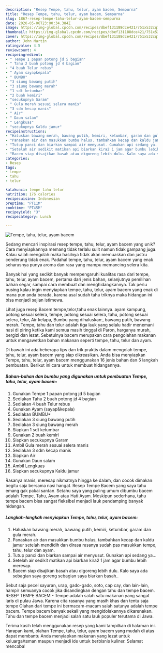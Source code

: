 ```yaml
---
description: "Resep Tempe, tahu, telur, ayam bacem, Sempurna"
title: "Resep Tempe, tahu, telur, ayam bacem, Sempurna"
slug: 1867-resep-tempe-tahu-telur-ayam-bacem-sempurna
date: 2020-05-06T23:00:34.384Z
image: https://img-global.cpcdn.com/recipes/dbef131188dce421/751x532cq70/tempe-tahu-telur-ayam-bacem-foto-resep-utama.jpg
thumbnail: https://img-global.cpcdn.com/recipes/dbef131188dce421/751x532cq70/tempe-tahu-telur-ayam-bacem-foto-resep-utama.jpg
cover: https://img-global.cpcdn.com/recipes/dbef131188dce421/751x532cq70/tempe-tahu-telur-ayam-bacem-foto-resep-utama.jpg
author: John Martin
ratingvalue: 4.5
reviewcount: 4
recipeingredient:
- " Tempe 1 papan potong jd 5 bagian"
- " Tahu 2 buah potong jd 4 bagian"
- "4 buah Telur rebus"
- " Ayam sayapkepala"
- " BUMBU"
- "3 siung bawang putih"
- "3 siung bawang merah"
- "1 sdt ketumbar"
- "2 buah kemiri"
- "secukupnya Garam"
- " Gula merah sesuai selera manis"
- "3 sdm kecap manis"
- " Air"
- " Daun salam"
- " Lengkuas"
- "secukupnya Kaldu jamur"
recipeinstructions:
- "Haluskan bawang merah, bawang putih, kemiri, ketumbar, garam dan gula merah."
- "Panaskan air dan masukkan bumbu halus, tambahkan kecap dan kaldu jamur setelah mendidih dan dirasa rasanya sudah pas masukkan tempe, tahu, telur dan ayam."
- "Tutup panci dan biarkan sampai air menyusut. Gunakan api sedang ya..."
- "Setelah air sedikit matikan api biarkan kira2 1 jam agar bumbu lebih meresap."
- "Bacem siap disajikan basah atau digoreng lebih dulu. Kalo saya ada sebagian saya goreng sebagian saya biarkan basah.."
categories:
- Resep
tags:
- tempe
- tahu
- telur

katakunci: tempe tahu telur 
nutrition: 176 calories
recipecuisine: Indonesian
preptime: "PT11M"
cooktime: "PT45M"
recipeyield: "3"
recipecategory: Lunch

---
```



![Tempe, tahu, telur, ayam bacem](https://img-global.cpcdn.com/recipes/dbef131188dce421/751x532cq70/tempe-tahu-telur-ayam-bacem-foto-resep-utama.jpg)

Sedang mencari inspirasi resep tempe, tahu, telur, ayam bacem yang unik? Cara menyiapkannya memang tidak terlalu sulit namun tidak gampang juga. Kalau salah mengolah maka hasilnya tidak akan memuaskan dan justru cenderung tidak enak. Padahal tempe, tahu, telur, ayam bacem yang enak seharusnya punya aroma dan rasa yang mampu memancing selera kita.

Banyak hal yang sedikit banyak mempengaruhi kualitas rasa dari tempe, tahu, telur, ayam bacem, pertama dari jenis bahan, selanjutnya pemilihan bahan segar, sampai cara membuat dan menghidangkannya. Tak perlu pusing kalau ingin menyiapkan tempe, tahu, telur, ayam bacem yang enak di mana pun anda berada, karena asal sudah tahu triknya maka hidangan ini bisa menjadi sajian istimewa.

Lihat juga resep Bacem tempe,telor,tahu enak lainnya. ayam kampung, potong sesuai selera, tempe, potong sesuai selera, tahu, potong sesuai selera, telur, Air kelapa, Bumbu yang dihaluskan:, bawang putih, bawang merah. Tempe, tahu dan telur adalah tiga lauk yang selalu hadir menemani nasi di piring ketika kami semua masih tinggal di Paron, harganya murah, bergizi dan lezat. Sebetulnya bacem merupakan cara pengolahan makanan untuk mengawetkan bahan makanan seperti tempe, tahu, telur dan ayam.


Di bawah ini ada beberapa tips dan trik praktis dalam mengolah tempe, tahu, telur, ayam bacem yang siap dikreasikan. Anda bisa menyiapkan Tempe, tahu, telur, ayam bacem menggunakan 16 jenis bahan dan 5 langkah pembuatan. Berikut ini cara untuk membuat hidangannya.

<!--inarticleads1-->

##### Bahan-bahan dan bumbu yang digunakan untuk pembuatan Tempe, tahu, telur, ayam bacem:

1. Gunakan  Tempe 1 papan potong jd 5 bagian
1. Sediakan  Tahu 2 buah potong jd 4 bagian
1. Sediakan 4 buah Telur rebus
1. Gunakan  Ayam (sayap&amp;kepala)
1. Sediakan  BUMBU*
1. Sediakan 3 siung bawang putih
1. Sediakan 3 siung bawang merah
1. Siapkan 1 sdt ketumbar
1. Gunakan 2 buah kemiri
1. Siapkan secukupnya Garam
1. Ambil  Gula merah sesuai selera manis
1. Sediakan 3 sdm kecap manis
1. Siapkan  Air
1. Gunakan  Daun salam
1. Ambil  Lengkuas
1. Siapkan secukupnya Kaldu jamur


Rasanya manis, meresap nikmatnya hingga ke dalam, dan cocok dimakan begitu saja bersama nasi hangat. Resep Tempe Bacem yang saya tahu emang gak pakai santan. Setahu saya yang paling umum dibumbu bacem adalah Tempe, Tahu, Ayam atau Hati Ayam. Meskipun sederhana, tahu tempe bacem bisa sangat fleksibel menjadi lauk pendamping banyak hidangan. 

<!--inarticleads2-->

##### Langkah-langkah menyiapkan Tempe, tahu, telur, ayam bacem:

1. Haluskan bawang merah, bawang putih, kemiri, ketumbar, garam dan gula merah.
1. Panaskan air dan masukkan bumbu halus, tambahkan kecap dan kaldu jamur setelah mendidih dan dirasa rasanya sudah pas masukkan tempe, tahu, telur dan ayam.
1. Tutup panci dan biarkan sampai air menyusut. Gunakan api sedang ya...
1. Setelah air sedikit matikan api biarkan kira2 1 jam agar bumbu lebih meresap.
1. Bacem siap disajikan basah atau digoreng lebih dulu. Kalo saya ada sebagian saya goreng sebagian saya biarkan basah..


Sebut saja pecel sayuran, urap, gado-gado, soto, cap cay, dan lain-lain, hampir semuanya cocok jika disandingkan dengan tahu dan tempe bacem. RESEP TEMPE BACEM - Tempe adalah salah satu makanan yang sangat laris di pulau Jawa. Karena cita rasanya yang masih khas dan tentu saja tempe Olahan dari tempe ini bermacam-macam salah satunya adalah tempe bacem. Tempe bacem banyak sekali yang mengidolakannya dikarenakan. Tahu dan tempe bacem menjadi salah satu lauk populer terutama di Jawa. 

Terima kasih telah menggunakan resep yang kami tampilkan di halaman ini. Harapan kami, olahan Tempe, tahu, telur, ayam bacem yang mudah di atas dapat membantu Anda menyiapkan makanan yang lezat untuk keluarga/teman maupun menjadi ide untuk berbisnis kuliner. Selamat mencoba!
